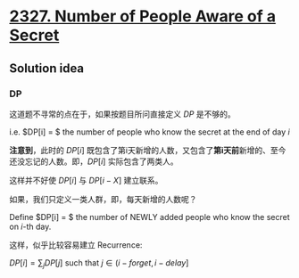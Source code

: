 # [2327. Number of People Aware of a Secret](https://leetcode.com/problems/number-of-people-aware-of-a-secret/)

## Solution idea

### DP

这道题不寻常的点在于，如果按题目所问直接定义 $DP$ 是不够的。

i.e. $DP[i] = $ the number of people who know the secret at the end of day $i$

**注意到**，此时的 $DP[i]$ 既包含了第i天新增的人数，又包含了**第i天前**新增的、至今还没忘记的人数。即，$DP[i]$ 实际包含了两类人。

这样并不好使 $DP[i]$ 与 $DP[i-X]$ 建立联系。

如果，我们只定义一类人群，即，每天新增的人数呢？

Define $DP[i] = $ the number of NEWLY added people who know the secret on $i$-th day.

这样，似乎比较容易建立 Recurrence:

$DP[i] = \sum_j DP[j]$ such that $j\in (i-forget, i-delay]$
